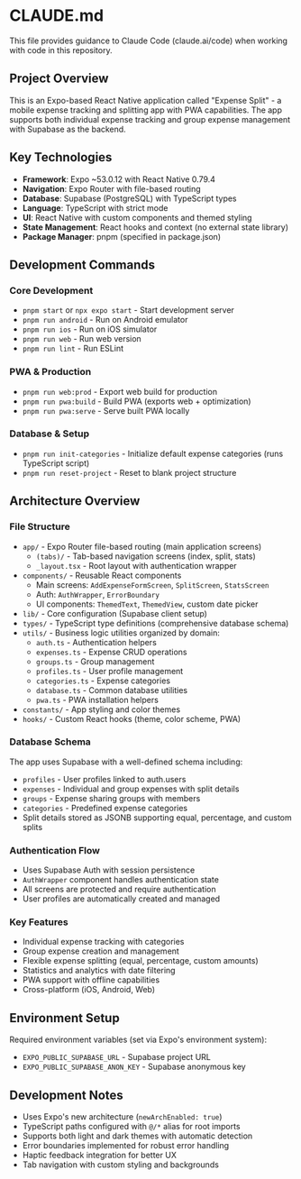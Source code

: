 # CLAUDE.md

This file provides guidance to Claude Code (claude.ai/code) when working with code in this repository.

## Project Overview

This is an Expo-based React Native application called "Expense Split" - a mobile expense tracking and splitting app with PWA capabilities. The app supports both individual expense tracking and group expense management with Supabase as the backend.

## Key Technologies

- **Framework**: Expo ~53.0.12 with React Native 0.79.4
- **Navigation**: Expo Router with file-based routing
- **Database**: Supabase (PostgreSQL) with TypeScript types
- **Language**: TypeScript with strict mode
- **UI**: React Native with custom components and themed styling
- **State Management**: React hooks and context (no external state library)
- **Package Manager**: pnpm (specified in package.json)

## Development Commands

### Core Development
- `pnpm start` or `npx expo start` - Start development server
- `pnpm run android` - Run on Android emulator
- `pnpm run ios` - Run on iOS simulator  
- `pnpm run web` - Run web version
- `pnpm run lint` - Run ESLint

### PWA & Production
- `pnpm run web:prod` - Export web build for production
- `pnpm run pwa:build` - Build PWA (exports web + optimization)
- `pnpm run pwa:serve` - Serve built PWA locally

### Database & Setup
- `pnpm run init-categories` - Initialize default expense categories (runs TypeScript script)
- `pnpm run reset-project` - Reset to blank project structure

## Architecture Overview

### File Structure
- `app/` - Expo Router file-based routing (main application screens)
  - `(tabs)/` - Tab-based navigation screens (index, split, stats)
  - `_layout.tsx` - Root layout with authentication wrapper
- `components/` - Reusable React components
  - Main screens: `AddExpenseFormScreen`, `SplitScreen`, `StatsScreen`
  - Auth: `AuthWrapper`, `ErrorBoundary`
  - UI components: `ThemedText`, `ThemedView`, custom date picker
- `lib/` - Core configuration (Supabase client setup)
- `types/` - TypeScript type definitions (comprehensive database schema)
- `utils/` - Business logic utilities organized by domain:
  - `auth.ts` - Authentication helpers
  - `expenses.ts` - Expense CRUD operations
  - `groups.ts` - Group management 
  - `profiles.ts` - User profile management
  - `categories.ts` - Expense categories
  - `database.ts` - Common database utilities
  - `pwa.ts` - PWA installation helpers
- `constants/` - App styling and color themes
- `hooks/` - Custom React hooks (theme, color scheme, PWA)

### Database Schema
The app uses Supabase with a well-defined schema including:
- `profiles` - User profiles linked to auth.users
- `expenses` - Individual and group expenses with split details
- `groups` - Expense sharing groups with members
- `categories` - Predefined expense categories
- Split details stored as JSONB supporting equal, percentage, and custom splits

### Authentication Flow
- Uses Supabase Auth with session persistence
- `AuthWrapper` component handles authentication state
- All screens are protected and require authentication
- User profiles are automatically created and managed

### Key Features
- Individual expense tracking with categories
- Group expense creation and management  
- Flexible expense splitting (equal, percentage, custom amounts)
- Statistics and analytics with date filtering
- PWA support with offline capabilities
- Cross-platform (iOS, Android, Web)

## Environment Setup

Required environment variables (set via Expo's environment system):
- `EXPO_PUBLIC_SUPABASE_URL` - Supabase project URL
- `EXPO_PUBLIC_SUPABASE_ANON_KEY` - Supabase anonymous key

## Development Notes

- Uses Expo's new architecture (`newArchEnabled: true`)
- TypeScript paths configured with `@/*` alias for root imports
- Supports both light and dark themes with automatic detection
- Error boundaries implemented for robust error handling
- Haptic feedback integration for better UX
- Tab navigation with custom styling and backgrounds